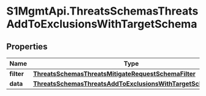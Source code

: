 # S1MgmtApi.ThreatsSchemasThreatsAddToExclusionsWithTargetSchema

## Properties
Name | Type | Description | Notes
------------ | ------------- | ------------- | -------------
**filter** | [**ThreatsSchemasThreatsMitigateRequestSchemaFilter**](ThreatsSchemasThreatsMitigateRequestSchemaFilter.md) |  | 
**data** | [**ThreatsSchemasThreatsAddToExclusionsWithTargetSchemaData**](ThreatsSchemasThreatsAddToExclusionsWithTargetSchemaData.md) |  | 


